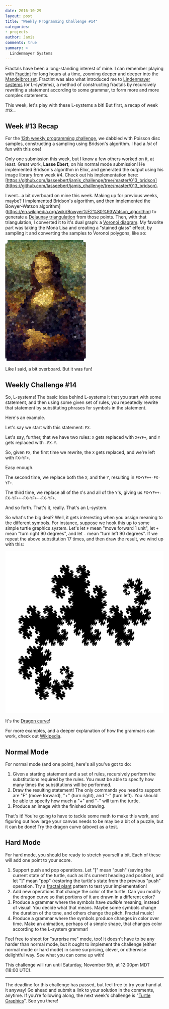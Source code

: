 ```yaml
---
date: 2016-10-29
layout: post
title: "Weekly Programming Challenge #14"
categories:
- projects
author: Jamis
comments: true
summary: >
  Lindenmayer Systems
---
```


Fractals have been a long-standing interest of mine. I can remember playing with [Fractint](https://fractint.org/) for long hours at a time, zooming deeper and deeper into the [Mandelbrot set](https://en.wikipedia.org/wiki/Mandelbrot_set). Fractint was also what introduced me to [Lindenmayer systems](https://en.wikipedia.org/wiki/L-system) (or L-systems), a method of constructing fractals by recursively rewriting a statement according to some grammar, to form more and more complex statements.

This week, let's play with these L-systems a bit! But first, a recap of week #13...


## Week #13 Recap

For the [13th weekly programming challenge](http://weblog.jamisbuck.org/2016/10/22/weekly-programming-challenge-13.html), we dabbled with Poisson disc samples, constructing a sampling using Bridson's algorithm. I had a _lot_ of fun with this one!

Only one submission this week, but I know a few others worked on it, at least. Great work, **Lasse Ebert**, on his normal mode submission! He implemented Bridson's algorithm in Elixr, and generated the output using his image library from week #4. Check out his implementation here: [https://github.com/lasseebert/jamis_challenge/tree/master/013_bridson](https://github.com/lasseebert/jamis_challenge/tree/master/013_bridson).

I went...a bit overboard on mine this week. Making up for previous weeks, maybe? I implemented Bridson's algorithm, and then implemented the Bowyer-Watson algorithm](https://en.wikipedia.org/wiki/Bowyer%E2%80%93Watson_algorithm) to generate a [Delaunay triangulation](https://en.wikipedia.org/wiki/Delaunay_triangulation) from those points. Then, with that triangulation, I converted it to it's dual graph: a [Voronoi diagram](https://en.wikipedia.org/wiki/Voronoi_diagram). My favorite part was taking the Mona Lisa and creating a "stained glass" effect, by sampling it and converting the samples to Voronoi polygons, like so:

<img src="/images/20161022-mona-lisa.png" width="256" height="382" class="center" />

Like I said, a bit overboard. But it was fun!


## Weekly Challenge #14

So, L-systems! The basic idea behind L-systems it that you start with some statement, and then using some given set of rules, you repeatedly rewrite that statement by substituting phrases for symbols in the statement.

Here's an example.

Let's say we start with this statement: `FX`.

Let's say, further, that we have two rules: `X` gets replaced with `X+YF+`, and `Y` gets replaced with `-FX-Y`.

So, given `FX`, the first time we rewrite, the `X` gets replaced, and we're left with `FX+YF+`.

Easy enough.

The second time, we replace both the `X`, and the `Y`, resulting in `FX+YF++-FX-YF+`.

The third time, we replace all of the `X`'s and all of the `Y`'s, giving us `FX+YF++-FX-YF++-FX+YF+--FX-YF+`.

And so forth. That's it, really. That's an L-system.

So what's the big deal? Well, it gets interesting when you assign meaning to the different symbols. For instance, suppose we hook this up to some simple turtle graphics system. Let's let `F` mean "move forward 1 unit", let `+` mean "turn right 90 degrees", and let `-` mean "turn left 90 degrees". If we repeat the above substitution 17 times, and then draw the result, we wind up with this:

<img src="/images/20161022-dragon.png" width="613" height="511" class="center" />

It's the [Dragon curve](https://en.wikipedia.org/wiki/Dragon_curve)!

For more examples, and a deeper explanation of how the grammars can work, check out [Wikipedia](https://en.wikipedia.org/wiki/L-system).

## Normal Mode

For normal mode (and one point), here's all you've got to do:

1. Given a starting statement and a set of rules, recursively perform the substitutions required by the rules. You must be able to specify how many times the substitutions will be performed.
2. Draw the resulting statement! The only commands you need to support are "F" (move forward), "+" (turn right), and "-" (turn left). You should be able to specify how much a "+" and "-" will turn the turtle.
3. Produce an image with the finished drawing.

That's it! You're going to have to tackle some math to make this work, and figuring out how large your canvas needs to be may be a bit of a puzzle, but it can be done! Try the dragon curve (above) as a test.


## Hard Mode

For hard mode, you should be ready to stretch yourself a bit. Each of these will add one point to your score.

1. Support push and pop operations. Let "[" mean "push" (saving the current state of the turtle, such as it's current heading and position), and let "]" mean "pop" (restoring the turtle's state from the previous "push" operation. Try a [fractal plant](https://en.wikipedia.org/wiki/L-system#Example_7:_Fractal_plant) pattern to test your implementation!
2. Add new operations that change the color of the turtle. Can you modify the dragon curve so that portions of it are drawn in a different color?
3. Produce a grammar where the symbols have _audible_ meaning, instead of visual! You decide what that means. Maybe some symbols change the duration of the tone, and others change the pitch. Fractal music!
4. Produce a grammar where the symbols produce changes in color over time. Make an animation, perhaps of a simple shape, that changes color according to the L-system grammar!

Feel free to shoot for "surprise me" mode, too! It doesn't have to be any harder than normal mode, but it ought to implement the challenge (either normal mode or hard mode) in some surprising, clever, or otherwise delightful way. See what you can come up with!

This challenge will run until Saturday, November 5th, at 12:00pm MDT (18:00 UTC).

* * *

The deadline for this challenge has passed, but feel free to try your hand at it anyway! Go ahead and submit a link to your solution in the comments, anytime. If you’re following along, the next week's challenge is "[Turtle Graphics](http://weblog.jamisbuck.org/2016/11/05/weekly-programming-challenge-15.html)". See you there!
